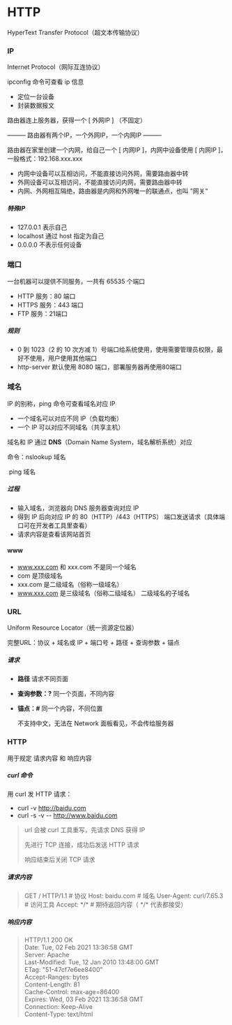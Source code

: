 # HTTP

HyperText Transfer Protocol（超文本传输协议）

### IP

Internet Protocol（网际互连协议）

ipconfig 命令可查看 ip 信息

* 定位一台设备
* 封装数据报文

路由器连上服务器，获得一个 [ 外网IP ] （不固定）

——— 路由器有两个IP，一个外网IP，一个内网IP ———

路由器在家里创建一个内网，给自己一个 [ 内网IP ]，内网中设备使用 [ 内网IP ]，一般格式：192.168.xxx.xxx

* 内网中设备可以互相访问，不能直接访问外网，需要路由器中转
* 外网设备可以互相访问，不能直接访问内网，需要路由器中转
* 内网、外网相互隔绝，路由器是内网和外网唯一的联通点，也叫 ”网关“

##### 特殊IP

* 127.0.0.1 表示自己
* localhost 通过 host 指定为自己
* 0.0.0.0 不表示任何设备

### 端口

一台机器可以提供不同服务，一共有 65535 个端口

* HTTP 服务：80 端口
* HTTPS 服务：443 端口
* FTP 服务：21端口

##### 规则

* 0 到 1023（2 的 10 次方减 1）号端口给系统使用，使用需要管理员权限，最好不使用，用户使用其他端口
* http-server 默认使用 8080 端口，部署服务器再使用80端口

### 域名

IP 的别称，ping 命令可查看域名对应 IP

* 一个域名可以对应不同 IP（负载均衡）
* 一个 IP 可以对应不同域名（共享主机）

域名和 IP 通过 **DNS**（Domain Name System，域名解析系统）对应

命令：nslookup 域名

​            ping 域名

##### 过程

* 输入域名，浏览器向 DNS 服务器查询对应 IP
* 得到 IP 后向对应 IP 的 80（HTTP）/443（HTTPS） 端口发送请求（具体端口可在开发者工具里查看）
* 请求内容是查看该网站首页

#### www

* www.xxx.com 和 xxx.com 不是同一个域名
* com 是顶级域名
* xxx.com 是二级域名（俗称一级域名）
* www.xxx.com 是三级域名（俗称二级域名） 二级域名的子域名

### URL

Uniform Resource Locator（统一资源定位器）

完整URL：协议 + 域名或 IP + 端口号 + 路径 + 查询参数 + 锚点

##### 请求

* **路径** 请求不同页面

* **查询参数：?**  同一个页面，不同内容

* **锚点：#**  同一个内容，不同位置

  不支持中文，无法在 Network 面板看见，不会传给服务器

### HTTP

用于规定 请求内容 和 响应内容

##### curl 命令

用 curl 发 HTTP 请求：

* curl -v http://baidu.com
* curl -s -v -- http://www.baidu.com

> url 会被 curl 工具重写，先请求 DNS 获得 IP
>
> 先进行 TCP 连接，成功后发送 HTTP 请求
>
> 响应结束后关闭 TCP 请求

##### 请求内容

> GET / HTTP/1.1                         # 协议
> Host: baidu.com                       # 域名
> User-Agent: curl/7.65.3           # 访问工具
> Accept: \*/*                                 # 期待返回内容（ \*/* 代表都接受）

##### 响应内容

> HTTP/1.1 200 OK                                  
> Date: Tue, 02 Feb 2021 13:36:58 GMT              
> Server: Apache                                   
> Last-Modified: Tue, 12 Jan 2010 13:48:00 GMT     
> ETag: "51-47cf7e6ee8400"                         
> Accept-Ranges: bytes                             
> Content-Length: 81                               
> Cache-Control: max-age=86400                     
> Expires: Wed, 03 Feb 2021 13:36:58 GMT           
> Connection: Keep-Alive                           
> Content-Type: text/html                                                       

